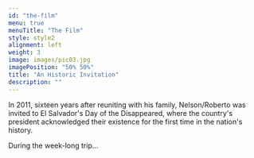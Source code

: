 ```yaml
---
id: "the-film"
menu: true
menuTitle: "The Film"
style: style2
alignment: left
weight: 3
image: images/pic03.jpg
imagePosition: "50% 50%"
title: "An Historic Invitation"
description: ""
---
```


In 2011, sixteen years after reuniting with his family, Nelson/Roberto was invited to El Salvador's Day of the Disappeared, where the country's president acknowledged their existence for the first time in the nation's history.

During the week-long trip...